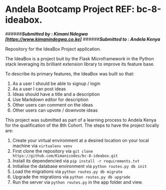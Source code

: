 # Andela Bootcamp Project REF: bc-8-ideabox.
######***Submitted by : Kimani Ndegwa [https://www.kimanindegwa.co.ke]***
######***Submitted to : Andela Kenya***

Repository for the IdeaBox Project application.

The IdeaBox is a project buit by the Flask Microframework in the Python stack leveraging its brilliant extension library to improve its feature base.

To describe its primary features, the IdeaBox was built so that:

1. As a user I should be able to signup / login
2. As a user I can post ideas
3. Ideas should have a title and a description
4. Use Markdown editor for description
5. Other users can comment on the ideas
6. Other users can upvote / downvote ideas

This project was submitted as part of a learning process to Andela Kenya for the qualification of the 8th Cohort.
The steps to have the project locally are:
1. Create your virtual environment at a desired location on your local machine via `virtualenv venv`
2. First clone the repository via `git clone https://github.com/Kimanicodes/bc-8-ideabox.git`
3. Install its dependencied via `pip install -r requirements.txt`
4. Initialise the database environment via `python routes.py db init`
5. Load the migrations via `python routes.py db migrate `
6. Upgrade the migrations via `python routes.py db upgrade`
7. Run the server via `python routes.py` in the app folder and view.


